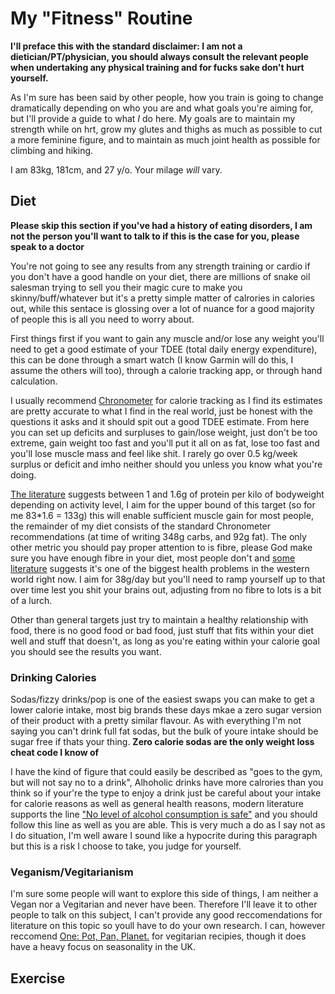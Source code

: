 # My "Fitness" Routine

**I'll preface this with the standard disclaimer: I am not a dietician/PT/physician, you should always consult the relevant people when undertaking any physical training and for fucks sake don't hurt yourself.**

As I'm sure has been said by other people, how you train is going to change dramatically depending on who you are and what goals you're aiming for, but I'll provide a guide to what *I* do here. My goals are to maintain my strength while on hrt, grow my glutes and thighs as much as possible to cut a more feminine figure, and to maintain as much joint health as possible for climbing and hiking.

I am 83kg, 181cm, and 27 y/o. Your milage *will* vary.

## Diet
**Please skip this section if you've had a history of eating disorders, I am not the person you'll want to talk to if this is the case for you, please speak to a doctor**

You're not going to see any results from any strength training or cardio if you don't have a good handle on your diet, there are millions of snake oil salesman trying to sell you their magic cure to make you skinny/buff/whatever but it's a pretty simple matter of calrories in calories out, while this sentace is glossing over a lot of nuance for a good majority of people this is all you need to worry about.

First things first if you want to gain any muscle and/or lose any weight you'll need to get a good estimate of your TDEE (total daily energy expenditure), this can be done through a smart watch (I know Garmin will do this, I assume the others will too), through a calorie tracking app, or through hand calculation.

I usually recommend [Chronometer](https://cronometer.com/) for calorie tracking as I find its estimates are pretty accurate to what I find in the real world, just be honest with the questions it asks and it should spit out a good TDEE estimate. From here you can set up deficits and surpluses to gain/lose weight, just don't be too extreme, gain weight too fast and you'll put it all on as fat, lose too fast and you'll lose muscle mass and feel like shit. I rarely go over 0.5 kg/week surplus or deficit and imho neither should you unless you know what you're doing.

[The literature](https://pubs.rsc.org/en/content/articlehtml/2016/fo/c5fo01530h) suggests between 1 and 1.6g of protein per kilo of bodyweight depending on activity level, I aim for the upper bound of this target (so for me 83*1.6 = 133g) this will enable sufficient muscle gain for most people, the remainder of my diet consists of the standard Chronometer recommendations (at time of writing 348g carbs, and 92g fat). The only other metric you should pay proper attention to is fibre, please God make sure you have enough fibre in your diet, most people don't and [some literature](https://www.cambridge.org/core/journals/nutrition-research-reviews/article/dietary-fibre-in-europe-current-state-of-knowledge-on-definitions-sources-recommendations-intakes-and-relationships-to-health/B263D1D7B3440DC9D6F68E23C2B4212F) suggests it's one of the biggest health problems in the western world right now. I aim for 38g/day but you'll need to ramp yourself up to that over time lest you shit your brains out, adjusting from no fibre to lots is a bit of a lurch.

Other than general targets just try to maintain a healthy relationship with food, there is no good food or bad food, just stuff that fits within your diet well and stuff that doesn't, as long as you're eating within your calorie goal you should see the results you want.

### Drinking Calories
Sodas/fizzy drinks/pop is one of the easiest swaps you can make to get a lower calorie intake, most big brands these days mkae a zero sugar version of their product with a pretty similar flavour. As with everything I'm not saying you can't drink full fat sodas, but the bulk of youre intake should be sugar free if thats your thing. **Zero calorie sodas are the only weight loss cheat code I know of**

I have the kind of figure that could easily be described as "goes to the gym, but will not say no to a drink", Alhoholic drinks have more calrories than you think so if your're the type to enjoy a drink just be careful about your intake for calorie reasons as well as general health reasons, modern literature supports the line ["No level of alcohol consumption is safe"](https://www.who.int/europe/news/item/04-01-2023-no-level-of-alcohol-consumption-is-safe-for-our-health) and you should follow this line as well as you are able. This is very much a do as I say not as I do situation, I'm well aware I sound like a hypocrite during this paragraph but this is a risk I choose to take, you judge for yourself.

### Veganism/Vegitarianism
I'm sure some people will want to explore this side of things, I am neither a Vegan nor a Vegitarian and never have been. Therefore I'll leave it to other people to talk on this subject, I can't provide any good reccomendations for literature on this topic so youll have to do your own research.
I can, however reccomend [One: Pot, Pan, Planet.](https://www.waterstones.com/book/one-pot-pan-planet/anna-jones/9780008172480) for vegitarian recipies, though it does have a heavy focus on seasonality in the UK.

## Exercise
